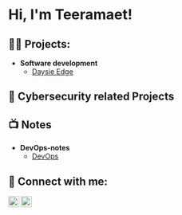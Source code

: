 <h1>Hi, I'm Teeramaet! <br/>
<h2>👨‍💻 Projects:</h2>

- <b>Software development</b>
  - [Daysie Edge](https://github.com/teeramaet/daysieEdge)

<h2>👨‍ Cybersecurity related Projects</h2>

<h2>📺 Notes </h2>

- <b>DevOps-notes</b>
  - [DevOps](https://github.com/teeramaet/MySecondBrain-Note)
  

<h2> 🤳 Connect with me:</h2>

[<img align="left" alt="JoshMadakor | LinkedIn" width="22px" src="https://cdn.jsdelivr.net/npm/simple-icons@v3/icons/linkedin.svg" />][linkedin]
[<img align="left" alt="JoshMadakor | Instagram" width="22px" src="https://cdn.jsdelivr.net/npm/simple-icons@v3/icons/instagram.svg" />][instagram]

[instagram]: https://www.instagram.com/elf_kp/
[linkedin]: https://linkedin.com/in/teeramaet-bongkodmalee-35213a263

<!--

Here are some ideas to get you started:

- 🔭 I’m currently working on ...
- 🌱 I’m currently learning ...
- 👯 I’m looking to collaborate on ...
- 🤔 I’m looking for help with ...
- 💬 Ask me about ...
- 📫 How to reach me: ...
- 😄 Pronouns: ...
- ⚡ Fun fact: ...
-->
